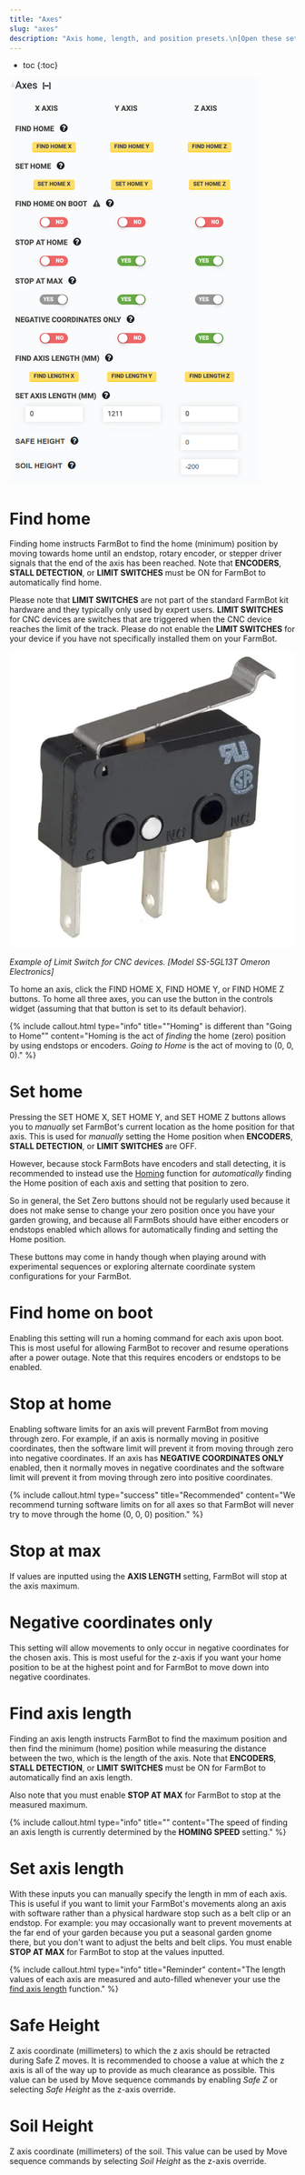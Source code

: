 ```yaml
---
title: "Axes"
slug: "axes"
description: "Axis home, length, and position presets.\n[Open these settings in the app](https://my.farm.bot/app/designer/settings?highlight=axes)"
---
```


* toc
{:toc}


![axis settings](_images/axis_settings.png)

# Find home
Finding home instructs FarmBot to find the home (minimum) position by moving towards home until an endstop, rotary encoder, or stepper driver signals that the end of the axis has been reached. Note that **ENCODERS**, **STALL DETECTION**, or **LIMIT SWITCHES** must be <span class="fb-peripheral-on">ON</span> for FarmBot to automatically find home.

Please note that **LIMIT SWITCHES** are not part of the standard FarmBot kit hardware and they typically only used by expert users.  **LIMIT SWITCHES** for CNC devices are switches that are triggered when the CNC device reaches the limit of the track. Please do not enable the  **LIMIT SWITCHES** for your device if you have not specifically installed them on your FarmBot.



![limit switch](_images/limit_switch.jpg)

_Example of Limit Switch for CNC devices.  [Model SS-5GL13T  Omeron Electronics]_

To home an axis, click the <span class="fb-button fb-yellow">FIND HOME X</span>, <span class="fb-button fb-yellow">FIND HOME Y</span>, or <span class="fb-button fb-yellow">FIND HOME Z</span> buttons. To home all three axes, you can use the <span class="fb-button fb-gray"><i class='fa fa-home'></i></span> button in the controls widget (assuming that that button is set to its default behavior).

{%
include callout.html
type="info"
title="\"Homing\" is different than \"Going to Home\""
content="Homing is the act of _finding_ the home (zero) position by using endstops or encoders. _Going to Home_ is the act of moving to (0, 0, 0)."
%}

# Set home
Pressing the <span class="fb-button fb-yellow">SET HOME X</span>, <span class="fb-button fb-yellow">SET HOME Y</span>, and <span class="fb-button fb-yellow">SET HOME Z</span> buttons allows you to *manually* set FarmBot's current location as the home position for that axis. This is used for *manually* setting the Home position when **ENCODERS**, **STALL DETECTION**, or **LIMIT SWITCHES** are <span class="fb-peripheral-off">OFF</span>.

However, because stock FarmBots have encoders and stall detecting, it is recommended to instead use the [Homing](#find-home) function for *automatically* finding the Home position of each axis and setting that position to zero.

So in general, the Set Zero buttons should not be regularly used because it does not make sense to change your zero position once you have your garden growing, and because all FarmBots should have either encoders or endstops enabled which allows for automatically finding and setting the Home position.

These buttons may come in handy though when playing around with experimental sequences or exploring alternate coordinate system configurations for your FarmBot.

# Find home on boot
Enabling this setting will run a homing command for each axis upon boot. This is most useful for allowing FarmBot to recover and resume operations after a power outage. Note that this requires encoders or endstops to be enabled.

# Stop at home
Enabling software limits for an axis will prevent FarmBot from moving through zero. For example, if an axis is normally moving in positive coordinates, then the software limit will prevent it from moving through zero into negative coordinates. If an axis has **NEGATIVE COORDINATES ONLY** enabled, then it normally moves in negative coordinates and the software limit will prevent it from moving through zero into positive coordinates.

{%
include callout.html
type="success"
title="Recommended"
content="We recommend turning software limits on for all axes so that FarmBot will never try to move through the home (0, 0, 0) position."
%}

# Stop at max
If values are inputted using the **AXIS LENGTH** setting, FarmBot will stop at the axis maximum.

# Negative coordinates only
This setting will allow movements to only occur in negative coordinates for the chosen axis. This is most useful for the z-axis if you want your home position to be at the highest point and for FarmBot to move down into negative coordinates.

# Find axis length
Finding an axis length instructs FarmBot to find the maximum position and then find the minimum (home) position while measuring the distance between the two, which is the length of the axis. Note that **ENCODERS**, **STALL DETECTION**, or **LIMIT SWITCHES** must be <span class="fb-peripheral-on">ON</span> for FarmBot to automatically find an axis length.

Also note that you must enable **STOP AT MAX** for FarmBot to stop at the measured maximum.

{%
include callout.html
type="info"
title=""
content="The speed of finding an axis length is currently determined by the **HOMING SPEED** setting."
%}

# Set axis length
With these inputs you can manually specify the length in mm of each axis. This is useful if you want to limit your FarmBot's movements along an axis with software rather than a physical hardware stop such as a belt clip or an endstop. For example: you may occasionally want to prevent movements at the far end of your garden because you put a seasonal garden gnome there, but you don't want to adjust the belts and belt clips. You must enable **STOP AT MAX** for FarmBot to stop at the values inputted.

{%
include callout.html
type="info"
title="Reminder"
content="The length values of each axis are measured and auto-filled whenever your use the [find axis length](#find-axis-length) function."
%}

# Safe Height
Z axis coordinate (millimeters) to which the z axis should be retracted during Safe Z moves. It is recommended to choose a value at which the z axis is all of the way up to provide as much clearance as possible. This value can be used by <span class="fb-step fb-move">Move</span> sequence commands by enabling _Safe Z_ or selecting _Safe Height_ as the z-axis override.

# Soil Height
Z axis coordinate (millimeters) of the soil. This value can be used by <span class="fb-step fb-move">Move</span> sequence commands by selecting _Soil Height_ as the z-axis override.
